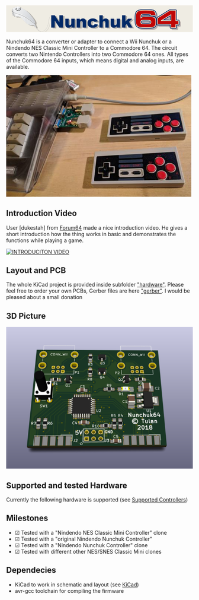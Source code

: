 ![Nunchuk64](logo.png)

Nunchuk64 is a converter or adapter to connect a Wii Nunchuk or a Nindendo NES Classic Mini Controller
to a Commodore 64. The circuit converts two Nintendo Controllers into two Commodore 64 ones.
All types of the Commodore 64 inputs, which means digital and analog inputs, are available.

![Picture](in_action.jpg)

## Introduction Video
User [dukestah] from [Forum64](https://www.forum64.de) made a nice introduction video.
He gives a short introduction how the thing works in basic and demonstrates the functions while playing a game.

[![INTRODUCITON VIDEO](http://img.youtube.com/vi/LK__4W44_HA/0.jpg)](http://www.youtube.com/watch?v=LK__4W44_HA)


## Layout and PCB
The whole KiCad project is provided inside subfolder ["hardware"](./hardware).
Please feel free to order your own PCBs, Gerber files are here ["gerber"](./hardware/nunchuk64/gerber).
I would be pleased about a small donation

## 3D Picture
![3d Picture](nunchuk64.png)

## Supported and tested Hardware
Currently the following hardware is supported (see [Supported Controllers](./supported_controllers))

## Milestones
- ☑ Tested with a "Nindendo NES Classic Mini Controller" clone
- ☑ Tested with a "original Nindendo Nunchuk Controller"
- ☑ Tested with a "Nindendo Nunchuk Controller" clone
- ☑ Tested with different other NES/SNES Classic Mini clones

## Dependecies
- KiCad to work in schematic and layout (see [KiCad](http://kicad-pcb.org/))
- avr-gcc toolchain for compiling the firmware
